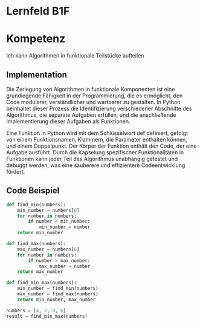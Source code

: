 # Lernfeld B1F

# Kompetenz
Ich kann Algorithmen in funktionale Teilstücke aufteilen


## Implementation

Die Zerlegung von Algorithmen in funktionale Komponenten ist eine grundlegende Fähigkeit in der Programmierung, die es ermöglicht, den Code modularer, verständlicher und wartbarer zu gestalten. In Python beinhaltet dieser Prozess die Identifizierung verschiedener Abschnitte des Algorithmus, die separate Aufgaben erfüllen, und die anschließende Implementierung dieser Aufgaben als Funktionen.

Eine Funktion in Python wird mit dem Schlüsselwort def definiert, gefolgt von einem Funktionsnamen, Klammern, die Parameter enthalten können, und einem Doppelpunkt. Der Körper der Funktion enthält den Code, der eine Aufgabe ausführt. Durch die Kapselung spezifischer Funktionalitäten in Funktionen kann jeder Teil des Algorithmus unabhängig getestet und debuggt werden, was eine sauberere und effizientere Codeentwicklung fördert.

## Code Beispiel
```python
def find_min(numbers):
    min_number = numbers[0]
    for number in numbers:
        if number < min_number:
            min_number = number
    return min_number

def find_max(numbers):
    max_number = numbers[0]
    for number in numbers:
        if number > max_number:
            max_number = number
    return max_number

def find_min_max(numbers):
    min_number = find_min(numbers)
    max_number = find_max(numbers)
    return min_number, max_number

numbers = [4, 2, 8, 6]
result = find_min_max(numbers)
```

